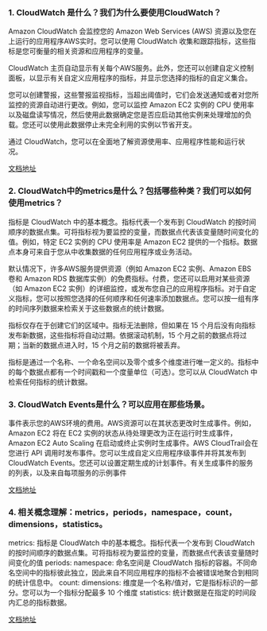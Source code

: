 ### 1. CloudWatch 是什么？我们为什么要使用CloudWatch？

Amazon CloudWatch 会监控您的 Amazon Web Services (AWS) 资源以及您在上运行的应用程序AWS实时。您可以使用 CloudWatch 收集和跟踪指标，这些指标是您可衡量的相关资源和应用程序的变量。

CloudWatch 主页自动显示有关每个AWS服务。此外，您还可以创建自定义控制面板，以显示有关自定义应用程序的指标，并显示您选择的指标的自定义集合。

您可以创建警报，这些警报监视指标，当超出阈值时，它们会发送通知或者对您所监控的资源自动进行更改。例如，您可以监控 Amazon EC2 实例的 CPU 使用率以及磁盘读写情况，然后使用此数据确定您是否应启动其他实例来处理增加的负载。您还可以使用此数据停止未完全利用的实例以节省开支。

通过 CloudWatch，您可以在全面地了解资源使用率、应用程序性能和运行状况。

[文档地址](https://docs.aws.amazon.com/zh_cn/AmazonCloudWatch/latest/monitoring/WhatIsCloudWatch.html)


### 2. CloudWatch中的metrics是什么？包括哪些种类？我们可以如何使用metrics？

指标是 CloudWatch 中的基本概念。指标代表一个发布到 CloudWatch 的按时间顺序的数据点集。可将指标视为要监控的变量，而数据点代表该变量随时间变化的值。例如，特定 EC2 实例的 CPU 使用率是 Amazon EC2 提供的一个指标。数据点本身可来自于您从中收集数据的任何应用程序或业务活动。

默认情况下，许多AWS服务提供资源（例如 Amazon EC2 实例、Amazon EBS 卷和 Amazon RDS 数据库实例）的免费指标。付费，您还可以启用对某些资源（如 Amazon EC2 实例）的详细监控，或发布您自己的应用程序指标。对于自定义指标，您可以按照您选择的任何顺序和任何速率添加数据点。您可以按一组有序的时间序列数据来检索关于这些数据点的统计数据。

指标仅存在于创建它们的区域中。指标无法删除，但如果在 15 个月后没有向指标发布新数据，这些指标将自动过期。依据滚动机制，15 个月之前的数据点将过期；当新的数据点进入时，15 个月之前的数据将被丢弃。

指标是通过一个名称、一个命名空间以及零个或多个维度进行唯一定义的。指标中的每个数据点都有一个时间戳和一个度量单位（可选）。您可以从 CloudWatch 中检索任何指标的统计数据。

### 3. CloudWatch Events是什么？可以应用在那些场景。
事件表示您的AWS环境的费用。AWS资源可以在其状态更改时生成事件。例如，Amazon EC2 将在 EC2 实例的状态从待处理更改为正在运行时生成事件，Amazon EC2 Auto Scaling 在启动或终止实例时生成事件。AWS CloudTrail会在您进行 API 调用时发布事件。您可以生成自定义应用程序级事件并将其发布到 CloudWatch Events。您还可以设置定期生成的计划事件。有关生成事件的服务的列表，以及来自每项服务的示例事件

[文档地址](https://docs.aws.amazon.com/AmazonCloudWatch/latest/events/WhatIsCloudWatchEvents.html)

### 4. 相关概念理解：metrics，periods，namespace，count，dimensions，statistics。

metrics: 指标是 CloudWatch 中的基本概念。指标代表一个发布到 CloudWatch 的按时间顺序的数据点集。可将指标视为要监控的变量，而数据点代表该变量随时间变化的值
periods: 
namespace: 命名空间是 CloudWatch 指标的容器。不同命名空间中的指标彼此独立，因此来自不同应用程序的指标不会被错误地聚合到相同的统计信息中。
count:
dimensions: 维度是一个名称/值对，它是指标标识的一部分。您可以为一个指标分配最多 10 个维度
statistics: 统计数据是在指定的时间段内汇总的指标数据。

[文档地址](https://docs.aws.amazon.com/zh_cn/AmazonCloudWatch/latest/monitoring/cloudwatch_concepts.html#Dimension)